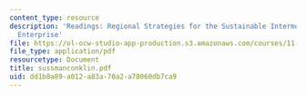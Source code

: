 ```yaml
---
content_type: resource
description: 'Readings: Regional Strategies for the Sustainable Intermodal Transportation
  Enterprise'
file: https://ol-ocw-studio-app-production.s3.amazonaws.com/courses/11-943j-urban-transportation-land-use-and-the-environment-spring-2002/dd1b8a89a012a83a70a2a78060db7ca9_sussmanconklin.pdf
file_type: application/pdf
resourcetype: Document
title: sussmanconklin.pdf
uid: dd1b8a89-a012-a83a-70a2-a78060db7ca9
---
```

